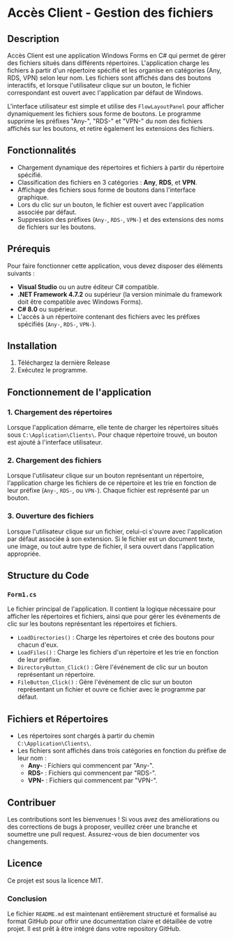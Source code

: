 # Accès Client - Gestion des fichiers

## Description

Accès Client est une application Windows Forms en C# qui permet de gérer des fichiers situés dans différents répertoires. L'application charge les fichiers à partir d'un répertoire spécifié et les organise en catégories (Any, RDS, VPN) selon leur nom. Les fichiers sont affichés dans des boutons interactifs, et lorsque l'utilisateur clique sur un bouton, le fichier correspondant est ouvert avec l'application par défaut de Windows.

L'interface utilisateur est simple et utilise des `FlowLayoutPanel` pour afficher dynamiquement les fichiers sous forme de boutons. Le programme supprime les préfixes "Any-", "RDS-" et "VPN-" du nom des fichiers affichés sur les boutons, et retire également les extensions des fichiers.

## Fonctionnalités

- Chargement dynamique des répertoires et fichiers à partir du répertoire spécifié.
- Classification des fichiers en 3 catégories : **Any**, **RDS**, et **VPN**.
- Affichage des fichiers sous forme de boutons dans l'interface graphique.
- Lors du clic sur un bouton, le fichier est ouvert avec l'application associée par défaut.
- Suppression des préfixes (`Any-`, `RDS-`, `VPN-`) et des extensions des noms de fichiers sur les boutons.

## Prérequis

Pour faire fonctionner cette application, vous devez disposer des éléments suivants :

- **Visual Studio** ou un autre éditeur C# compatible.
- **.NET Framework 4.7.2** ou supérieur (la version minimale du framework doit être compatible avec Windows Forms).
- **C# 8.0** ou supérieur.
- L'accès à un répertoire contenant des fichiers avec les préfixes spécifiés (`Any-`, `RDS-`, `VPN-`).

## Installation

1. Téléchargez la dernière Release
2. Exécutez le programme.

## Fonctionnement de l'application

### 1. Chargement des répertoires
Lorsque l'application démarre, elle tente de charger les répertoires situés sous `C:\Application\Clients\`. Pour chaque répertoire trouvé, un bouton est ajouté à l'interface utilisateur.

### 2. Chargement des fichiers
Lorsque l'utilisateur clique sur un bouton représentant un répertoire, l'application charge les fichiers de ce répertoire et les trie en fonction de leur préfixe (`Any-`, `RDS-`, ou `VPN-`). Chaque fichier est représenté par un bouton.

### 3. Ouverture des fichiers
Lorsque l'utilisateur clique sur un fichier, celui-ci s'ouvre avec l'application par défaut associée à son extension. Si le fichier est un document texte, une image, ou tout autre type de fichier, il sera ouvert dans l'application appropriée.

## Structure du Code

### `Form1.cs`
Le fichier principal de l'application. Il contient la logique nécessaire pour afficher les répertoires et fichiers, ainsi que pour gérer les événements de clic sur les boutons représentant les répertoires et fichiers.

- `LoadDirectories()` : Charge les répertoires et crée des boutons pour chacun d'eux.
- `LoadFiles()` : Charge les fichiers d'un répertoire et les trie en fonction de leur préfixe.
- `DirectoryButton_Click()` : Gère l'événement de clic sur un bouton représentant un répertoire.
- `FileButton_Click()` : Gère l'événement de clic sur un bouton représentant un fichier et ouvre ce fichier avec le programme par défaut.

## Fichiers et Répertoires

- Les répertoires sont chargés à partir du chemin `C:\Application\Clients\`.
- Les fichiers sont affichés dans trois catégories en fonction du préfixe de leur nom :
  - **Any-** : Fichiers qui commencent par "Any-".
  - **RDS-** : Fichiers qui commencent par "RDS-".
  - **VPN-** : Fichiers qui commencent par "VPN-".

## Contribuer

Les contributions sont les bienvenues ! Si vous avez des améliorations ou des corrections de bugs à proposer, veuillez créer une branche et soumettre une pull request. Assurez-vous de bien documenter vos changements.

## Licence

Ce projet est sous la licence MIT. 

### Conclusion

Le fichier `README.md` est maintenant entièrement structuré et formalisé au format GitHub pour offrir une documentation claire et détaillée de votre projet. Il est prêt à être intégré dans votre repository GitHub.
